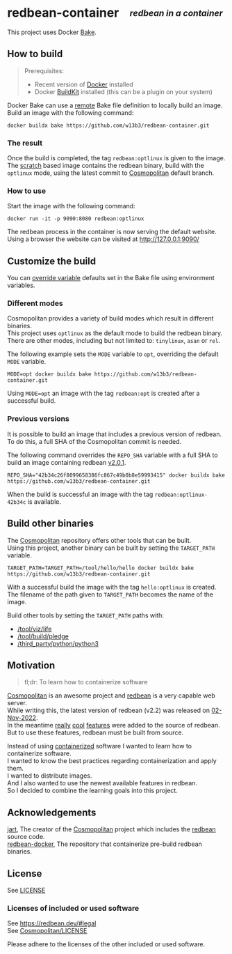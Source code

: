 # redbean-container  <sub><sup>_redbean in a container_<sup><sub>

This project uses Docker [Bake].  


## How to build
> Prerequisites:  
> - Recent version of [Docker] installed  
> - Docker [BuildKit] installed (this can be a plugin on your system)  

Docker Bake can use a [remote] Bake file definition to locally build an image.  
Build an image with the following command:  
```shell
docker buildx bake https://github.com/w13b3/redbean-container.git
```


### The result
Once the build is completed, the tag `redbean:optlinux` is given to the image.  
The [scratch] based image contains the redbean binary, build with the `optlinux` mode, using the latest commit to [Cosmopolitan] default branch.  


### How to use
Start the image with the following command:  
```shell
docker run -it -p 9090:8080 redbean:optlinux
```
The redbean process in the container is now serving the default website.  
Using a browser the website can be visited at http://127.0.0.1:9090/  


## Customize the build
You can [override variable] defaults set in the Bake file using environment variables.  


### Different modes
Cosmopolitan provides a variety of build modes which result in different binaries.  
This project uses `optlinux` as the default mode to build the redbean binary.  
There are other modes, including but not limited to: `tinylinux`, `asan` or `rel`.  

The following example sets the `MODE` variable to `opt`, overriding the default `MODE` variable.  
```shell
MODE=opt docker buildx bake https://github.com/w13b3/redbean-container.git
```
Using `MODE=opt` an image with the tag `redbean:opt` is created after a successful build.  


### Previous versions
It is possible to build an image that includes a previous version of redbean.  
To do this, a full SHA of the Cosmopolitan commit is needed.  

The following command overrides the `REPO_SHA` variable with a full SHA to build an image containing redbean [v2.0.1].  
```shell
REPO_SHA="42b34c26f8099658386fc867c49b0b8e59993415" docker buildx bake https://github.com/w13b3/redbean-container.git
```
When the build is successful an image with the tag `redbean:optlinux-42b34c` is available.  


## Build other binaries
The [Cosmopolitan] repository offers other tools that can be built.  
Using this project, another binary can be built by setting the `TARGET_PATH` variable.

```shell
TARGET_PATH=TARGET_PATH=/tool/hello/hello docker buildx bake https://github.com/w13b3/redbean-container.git
```
With a successful build the image with the tag `hello:optlinux` is created.  
The filename of the path given to `TARGET_PATH` becomes the name of the image.  

Build other tools by setting the `TARGET_PATH` paths with:  
- [/tool/viz/life](https://github.com/jart/cosmopolitan/blob/master/tool/viz/life.c)  
- [/tool/build/pledge](https://github.com/jart/cosmopolitan/blob/master/tool/build/pledge.c)
- [/third_party/python/python3](https://github.com/jart/cosmopolitan/blob/master/third_party/python/python3.c)  


## Motivation
> tl;dr: To learn how to containerize software  

[Cosmopolitan] is an awesome project and [redbean] is a very capable web server.  
While writing this, the latest version of redbean (v2.2) was released on [02-Nov-2022].  
In the meantime [really] [cool] [features] were added to the source of redbean.  
But to use these features, redbean must be built from source.  

Instead of using [containerized][kissgyorgy] software I wanted to learn how to containerize software.  
I wanted to know the best practices regarding containerization and apply them.  
I wanted to distribute images.  
And I also wanted to use the newest available features in redbean.  
So I decided to combine the learning goals into this project.  


[02-Nov-2022]: https://github.com/jart/cosmopolitan/commit/5e60e5ad107f0b32d16263ef02dc5090861dc664
[really]: https://github.com/jart/cosmopolitan/commit/d3ff48c63f89060844dcfa80f0526b2534dfd56f
[cool]: https://github.com/jart/cosmopolitan/commit/d50064a779625c4f0f3c4e972b821c2f696cfbad
[features]: https://github.com/jart/cosmopolitan/commit/d0d027810a87d091f1f7ced1351e59edf05bd2eb


## Acknowledgements
[jart], The creator of the [Cosmopolitan] project which includes the [redbean] source code.  
[redbean-docker][kissgyorgy], The repository that containerize pre-build redbean binaries.  


## License
See [LICENSE](./LICENSE)  


### Licenses of included or used software
See https://redbean.dev/#legal  
See [Cosmopolitan/LICENSE](https://github.com/jart/cosmopolitan/blob/master/LICENSE)  

Please adhere to the licenses of the other included or used software.  


[Bake]: https://docs.docker.com/build/bake/
[scratch]: https://hub.docker.com/_/scratch
[Docker]: https://docs.docker.com/get-docker/
[BuildKit]: https://docs.docker.com/build/buildkit/
[remote]: https://docs.docker.com/build/bake/remote-definition/
[override variable]: https://docs.docker.com/build/bake/reference/#variable
[v2.0.1]: https://github.com/jart/cosmopolitan/commit/42b34c26f8099658386fc867c49b0b8e59993415
[Alpine]: https://hub.docker.com/_/alpine
[jart]: https://justine.lol/
[pkulchenko]: https://github.com/pkulchenko
[fullmoon]: https://github.com/pkulchenko/fullmoon
[Cosmopolitan]: https://github.com/jart/cosmopolitan
[redbean]: https://redbean.dev/
[redbean.c]: https://github.com/jart/cosmopolitan/blob/master/tool/net/redbean.c
[kissgyorgy]: https://github.com/kissgyorgy/redbean-docker
